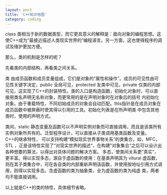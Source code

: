 ```yaml
---
layout: post
title: 'C++知识地图'
category: coding
---
```


class 类相当于新的数据类型，而它更具意义的解释是：面向对象的编程思想。这使C++成为“最接近描述人类现实世界的”编程语言。另一方面，这也使得程序的调试及维护更加方便。

那么，类的机制是怎样的呢？

先看类的内部结构，再看类之间关系。

类 由成员函数和成员变量组成，它们是对象的“属性和操作”。成员的可见性由可见性关键字决定，public 全局可见，protected 友类中可见，private 仅类的内部可见，这实现了C++的封装特性。类的入口是构造函数，初始化对象时，可以直接用类名声明无名称对象，而更常用的是在声明对象时在对象后的括号 内初始化对象。由于重载特性，不同初始成员的对象会自动匹配。this指针是在成员对象在成员函数中被屏蔽时使其得以引用的工具。初始化列表是在所声明类 中包含其他类时，使用的声明方式。

类间，static 静态变量及函数可以不声明实例对象而可直接调用，而且是该类所有实例对象所共有的。泛型程序设计，可以直接从子类调用基类函数及变量。C++的继承特性， 可以支持构建“模拟现实世界事物关系”的类集合，如，MFC，STL ，正是该特性实现了“对现实世界的描述“，在构建”对象集合“之后可以设计出各种想要的算法，以得出对具体问题的解决方案。 多态，使类间关系更”真实“，更丰富。得以实现多态，源自于虚函数的使用：在基类声明其为 vitural 虚函数，则在其子类集合中，可在各自类的内部重新声明该函数，并使用按地址引用方式调用，则得以实现多态。含虚函数的类为抽象类，全为虚函数的类为纯虚 类，两者均不能直接调用。

以上就是C++的类的特性，具体细节省略。
